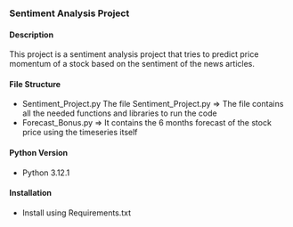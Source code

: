 
### Sentiment Analysis Project 

#### Description
This project is a sentiment analysis project that tries to predict price momentum of a stock based on the sentiment of the news articles. 

#### File Structure
- Sentiment_Project.py
    The file Sentiment_Project.py => The file contains all the needed functions and libraries to run the code
- Forecast_Bonus.py => It contains the 6 months forecast of the stock price using the timeseries itself

#### Python Version 
- Python 3.12.1

#### Installation 
- Install using Requirements.txt
